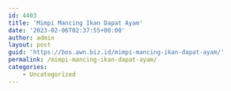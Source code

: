 ```yaml
---
id: 4403
title: 'Mimpi Mancing Ikan Dapat Ayam'
date: '2023-02-06T02:37:55+00:00'
author: admin
layout: post
guid: 'https://bos.awn.biz.id/mimpi-mancing-ikan-dapat-ayam/'
permalink: /mimpi-mancing-ikan-dapat-ayam/
categories:
    - Uncategorized
---
```


